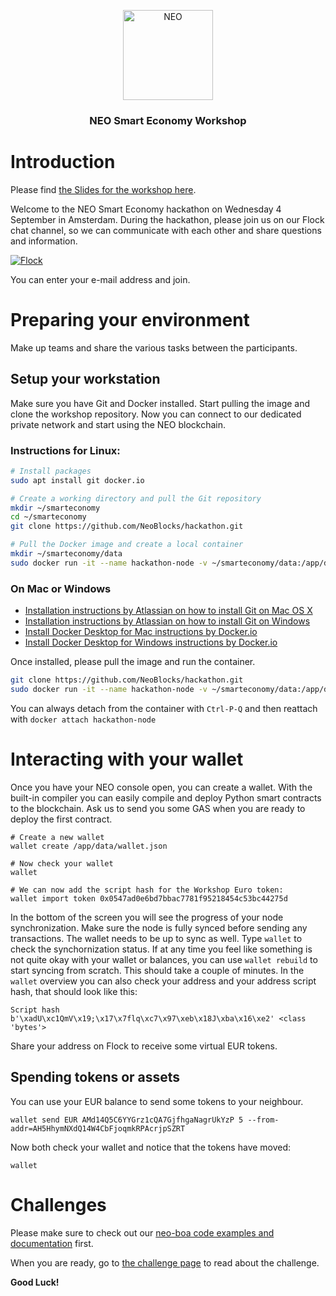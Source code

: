 <p align="center">
  <img src="https://neo-cdn.azureedge.net/images/neo-logo/144.png" width="144px;" alt="NEO">
</p>

<h3 align="center">NEO Smart Economy Workshop</h3>

# Introduction

Please find [the Slides for the workshop here](https://docs.google.com/presentation/d/1E1RUenmtULIUEH3x3DlLJJQUUoZjccKrIW1mPa7VN5M/edit?usp=sharing).

Welcome to the NEO Smart Economy hackathon on Wednesday 4 September in Amsterdam. During the hackathon, please join us on our Flock chat channel, so we can communicate with each other and share questions and information.

[![Flock](http://static.flock.co/flock/images/flocklogo.png)](https://smarteconomy.flock.com/)

You can enter your e-mail address and join.

# Preparing your environment

Make up teams and share the various tasks between the participants.

## Setup your workstation

Make sure you have Git and Docker installed. Start pulling the image and clone the workshop repository. Now you can connect to our dedicated private network and start using the NEO blockchain.

### Instructions for Linux:

```bash
# Install packages
sudo apt install git docker.io

# Create a working directory and pull the Git repository
mkdir ~/smarteconomy
cd ~/smarteconomy
git clone https://github.com/NeoBlocks/hackathon.git

# Pull the Docker image and create a local container
mkdir ~/smarteconomy/data
sudo docker run -it --name hackathon-node -v ~/smarteconomy/data:/app/data --restart=unless-stopped neoblocks/hackathon
```

### On Mac or Windows

* [Installation instructions by Atlassian on how to install Git on Mac OS X](https://www.atlassian.com/git/tutorials/install-git#mac-os-x)
* [Installation instructions by Atlassian on how to install Git on Windows](https://www.atlassian.com/git/tutorials/install-git#windows)
* [Install Docker Desktop for Mac instructions by Docker.io](https://docs.docker.com/docker-for-mac/install/)
* [Install Docker Desktop for Windows instructions by Docker.io](https://docs.docker.com/docker-for-windows/install/)

Once installed, please pull the image and run the container.

```bash
git clone https://github.com/NeoBlocks/hackathon.git
sudo docker run -it --name hackathon-node -v ~/smarteconomy/data:/app/data --restart=unless-stopped neoblocks/hackathon
```
You can always detach from the container with `Ctrl-P-Q` and then reattach with `docker attach hackathon-node`

# Interacting with your wallet

Once you have your NEO console open, you can create a wallet. With the built-in compiler you can easily compile and deploy Python smart contracts to the blockchain. Ask us to send you some GAS when you are ready to deploy the first contract.

```
# Create a new wallet
wallet create /app/data/wallet.json

# Now check your wallet
wallet

# We can now add the script hash for the Workshop Euro token:
wallet import token 0x0547ad0e6bd7bbac7781f95218454c53bc44275d
```

In the bottom of the screen you will see the progress of your node synchronization. Make sure the node is fully synced before sending any transactions. The wallet needs to be up to sync as well. Type `wallet` to check the synchornization status. If at any time you feel like something is not quite okay with your wallet or balances, you can use `wallet rebuild` to start syncing from scratch. This should take a couple of minutes. In the `wallet` overview you can also check your address and your address script hash, that should look like this:

```
Script hash b'\xadU\xc1QmV\x19;\x17\x7flq\xc7\x97\xeb\x18J\xba\x16\xe2' <class 'bytes'>
```

Share your address on Flock to receive some virtual EUR tokens.

## Spending tokens or assets

You can use your EUR balance to send some tokens to your neighbour.

```
wallet send EUR AMd14Q5C6YYGrz1cQA7GjfhgaNagrUkYzP 5 --from-addr=AH5HhymNXdQ14W4CbFjoqmkRPAcrjpSZRT
```

Now both check your wallet and notice that the tokens have moved:
```
wallet
```

# Challenges

Please make sure to check out our [neo-boa code examples and documentation](examples/README.md) first.

  When you are ready, go to [the challenge page](challenge/README.md) to read about the challenge.

**Good Luck!**
